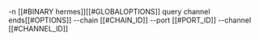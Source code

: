 -n [[#BINARY hermes]][[#GLOBALOPTIONS]] query channel ends[[#OPTIONS]] --chain [[#CHAIN_ID]] --port [[#PORT_ID]] --channel [[#CHANNEL_ID]]
